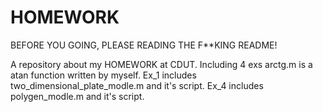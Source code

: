 # HOMEWORK
BEFORE YOU GOING, PLEASE READING THE F**KING README!



A repository about my HOMEWORK at CDUT.
Including 4 exs 
arctg.m is a atan function written by myself.
Ex_1 includes two_dimensional_plate_modle.m and it's script.
Ex_4 includes polygen_modle.m and it's script.
